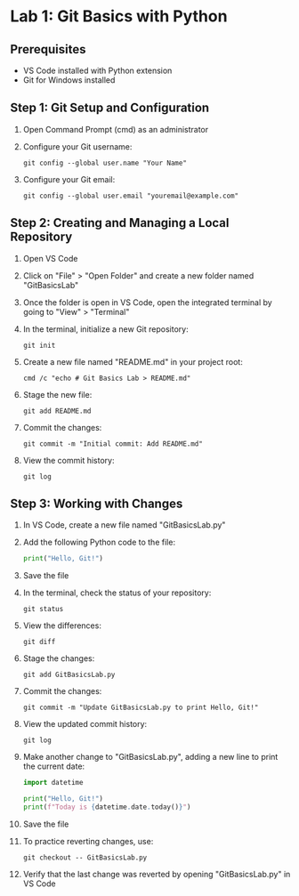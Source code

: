 # Lab 1: Git Basics with Python

## Prerequisites

- VS Code installed with Python extension
- Git for Windows installed

## Step 1: Git Setup and Configuration

1. Open Command Prompt (cmd) as an administrator

2. Configure your Git username:
   ```
   git config --global user.name "Your Name"
   ```

3. Configure your Git email:
   ```
   git config --global user.email "youremail@example.com"
   ```

## Step 2: Creating and Managing a Local Repository

1. Open VS Code

2. Click on "File" > "Open Folder" and create a new folder named "GitBasicsLab"

3. Once the folder is open in VS Code, open the integrated terminal by going to "View" > "Terminal"

4. In the terminal, initialize a new Git repository:
   ```
   git init
   ```

5. Create a new file named "README.md" in your project root:
   ```
   cmd /c "echo # Git Basics Lab > README.md"
   ```

6. Stage the new file:
   ```
   git add README.md
   ```

7. Commit the changes:
   ```
   git commit -m "Initial commit: Add README.md"
   ```

8. View the commit history:
   ```
   git log
   ```

## Step 3: Working with Changes

1. In VS Code, create a new file named "GitBasicsLab.py"

2. Add the following Python code to the file:
   ```python
   print("Hello, Git!")
   ```

3. Save the file

4. In the terminal, check the status of your repository:
   ```
   git status
   ```

5. View the differences:
   ```
   git diff
   ```

6. Stage the changes:
   ```
   git add GitBasicsLab.py
   ```

7. Commit the changes:
   ```
   git commit -m "Update GitBasicsLab.py to print Hello, Git!"
   ```

8. View the updated commit history:
   ```
   git log
   ```

9. Make another change to "GitBasicsLab.py", adding a new line to print the current date:
   ```python
   import datetime

   print("Hello, Git!")
   print(f"Today is {datetime.date.today()}")
   ```

10. Save the file

11. To practice reverting changes, use:
    ```
    git checkout -- GitBasicsLab.py
    ```

12. Verify that the last change was reverted by opening "GitBasicsLab.py" in VS Code
